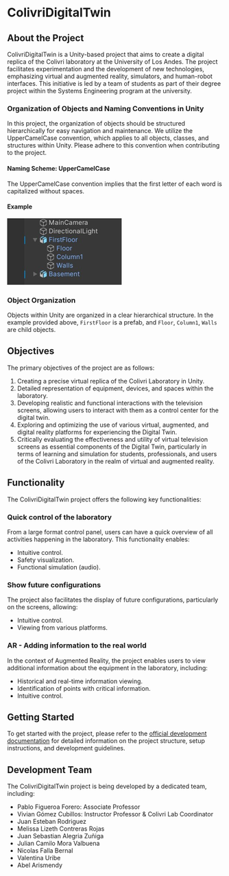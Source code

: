 # ColivriDigitalTwin

## About the Project

ColivriDigitalTwin is a Unity-based project that aims to create a digital replica of the Colivri laboratory at the University of Los Andes. The project facilitates experimentation and the development of new technologies, emphasizing virtual and augmented reality, simulators, and human-robot interfaces. This initiative is led by a team of students as part of their degree project within the Systems Engineering program at the university.

### Organization of Objects and Naming Conventions in Unity

In this project, the organization of objects should be structured hierarchically for easy navigation and maintenance. We utilize the UpperCamelCase convention, which applies to all objects, classes, and structures within Unity. Please adhere to this convention when contributing to the project.

#### Naming Scheme: UpperCamelCase

The UpperCamelCase convention implies that the first letter of each word is capitalized without spaces.

#### Example

![UpperCamelCaseExample](Images/UpperCamelCaseExample.jpg)

### Object Organization

Objects within Unity are organized in a clear hierarchical structure. In the example provided above, `FirstFloor` is a prefab, and `Floor`, `Column1`, `Walls` are child objects.

## Objectives

The primary objectives of the project are as follows:

1. Creating a precise virtual replica of the Colivri Laboratory in Unity.
2. Detailed representation of equipment, devices, and spaces within the laboratory.
3. Developing realistic and functional interactions with the television screens, allowing users to interact with them as a control center for the digital twin.
4. Exploring and optimizing the use of various virtual, augmented, and digital reality platforms for experiencing the Digital Twin.
5. Critically evaluating the effectiveness and utility of virtual television screens as essential components of the Digital Twin, particularly in terms of learning and simulation for students, professionals, and users of the Colivri Laboratory in the realm of virtual and augmented reality.

## Functionality

The ColivriDigitalTwin project offers the following key functionalities:

### Quick control of the laboratory

From a large format control panel, users can have a quick overview of all activities happening in the laboratory. This functionality enables:

- Intuitive control.
- Safety visualization.
- Functional simulation (audio).

### Show future configurations

The project also facilitates the display of future configurations, particularly on the screens, allowing:

- Intuitive control.
- Viewing from various platforms.

### AR - Adding information to the real world

In the context of Augmented Reality, the project enables users to view additional information about the equipment in the laboratory, including:

- Historical and real-time information viewing.
- Identification of points with critical information.
- Intuitive control.

## Getting Started

To get started with the project, please refer to the [official development documentation](https://imagine-uniandes.github.io/ColivriDigitalTwin/development/) for detailed information on the project structure, setup instructions, and development guidelines.

## Development Team

The ColivriDigitalTwin project is being developed by a dedicated team, including:

- Pablo Figueroa Forero: Associate Professor
- Vivian Gómez Cubillos: Instructor Professor & Colivri Lab Coordinator
- Juan Esteban Rodriguez
- Melissa Lizeth Contreras Rojas
- Juan Sebastian Alegria Zuñiga
- Julian Camilo Mora Valbuena
- Nicolas Falla Bernal
- Valentina Uribe
- Abel Arismendy
